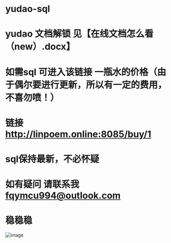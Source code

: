 # yudao-sql
# yudao 文档解锁 见【在线文档怎么看（new）.docx】
# 如需sql 可进入该链接  一瓶水的价格（由于偶尔要进行更新，所以有一定的费用，不喜勿喷！）
# 链接 http://linpoem.online:8085/buy/1
# sql保持最新，不必怀疑
# 如有疑问 请联系我 fqymcu994@outlook.com
# 稳稳稳

![image](https://github.com/user-attachments/assets/b9dd6ffe-d840-4aac-a8b4-88a4c77c26d4)



